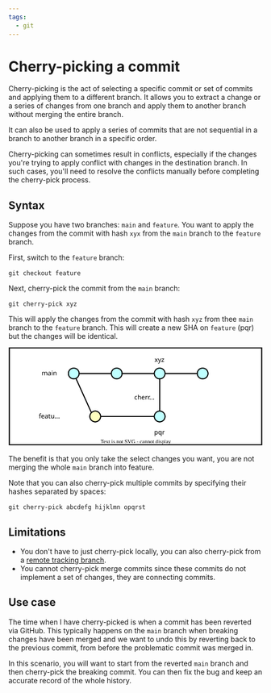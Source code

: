 ```yaml
---
tags:
  - git
---
```


# Cherry-picking a commit

Cherry-picking is the act of selecting a specific commit or set of commits and
applying them to a different branch. It allows you to extract a change or a
series of changes from one branch and apply them to another branch without
merging the entire branch.

It can also be used to apply a series of commits that are not sequential in a
branch to another branch in a specific order.

Cherry-picking can sometimes result in conflicts, especially if the changes
you're trying to apply conflict with changes in the destination branch. In such
cases, you'll need to resolve the conflicts manually before completing the
cherry-pick process.

## Syntax

Suppose you have two branches: `main` and `feature`. You want to apply the
changes from the commit with hash `xyx` from the `main` branch to the `feature`
branch.

First, switch to the `feature` branch:

```
git checkout feature
```

Next, cherry-pick the commit from the `main` branch:

```
git cherry-pick xyz
```

This will apply the changes from the commit with hash `xyz` from thee `main`
branch to the `feature` branch. This will create a new SHA on `feature` (pqr)
but the changes will be identical.

![](/static/cherry-pick.svg)

The benefit is that you only take the select changes you want, you are not
merging the whole `main` branch into feature.

Note that you can also cherry-pick multiple commits by specifying their hashes
separated by spaces:

```
git cherry-pick abcdefg hijklmn opqrst
```

## Limitations

- You don't have to just cherry-pick locally, you can also cherry-pick from a
  [remote tracking branch](Remote_tracking_branches.md).
- You cannot cherry-pick merge commits since these commits do not implement a
  set of changes, they are connecting commits.

## Use case

The time when I have cherry-picked is when a commit has been reverted via
GitHub. This typically happens on the `main` branch when breaking changes have
been merged and we want to undo this by reverting back to the previous commit,
from before the problematic commit was merged in.

In this scenario, you will want to start from the reverted `main` branch and
then cherry-pick the breaking commit. You can then fix the bug and keep an
accurate record of the whole history.
